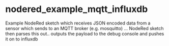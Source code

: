 # nodered_example_mqtt_influxdb

Example NodeRed sketch which receives JSON encoded data from a sensor which sends to an MQTT broker (e.g. mosquitto) ... NodeRed sketch then parses this out.. outputs the payload to the debug console and pushes it on to influxdb

